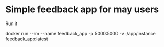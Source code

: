 # Simple feedback app for may users

Run it 

docker run --rm --name feedback_app -p 5000:5000 -v <path to database>:/app/instance feedback_app:latest
